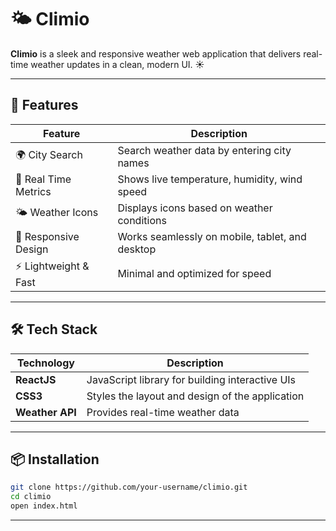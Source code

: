 # 🌤️ Climio

**Climio** is a sleek and responsive weather web application that delivers real-time weather updates in a clean, modern UI. ☀️

---

## 🚀 Features

| Feature                         | Description                                       |
|---------------------------------|---------------------------------------------------|
| 🌍 City Search                 | Search weather data by entering city names        |
| 📍 Real Time Metrics           | Shows live temperature, humidity, wind speed      |
| 🌤️ Weather Icons              | Displays icons based on weather conditions        |
| 📱 Responsive Design           | Works seamlessly on mobile, tablet, and desktop   |
| ⚡ Lightweight & Fast          | Minimal and optimized for speed                   |

---

## 🛠️ Tech Stack

| Technology      | Description                                                    |
|------------------|----------------------------------------------------------------|
| **ReactJS**       | JavaScript library for building interactive UIs               |
| **CSS3**          | Styles the layout and design of the application                |
| **Weather API**   | Provides real-time weather data                                |

---

## 📦 Installation

```bash
git clone https://github.com/your-username/climio.git
cd climio
open index.html
````

---





